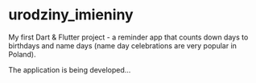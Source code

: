 # urodziny_imieniny

My first Dart & Flutter project - a reminder app that counts down days to birthdays and name days (name day celebrations are very popular in Poland).

The application is being developed...

